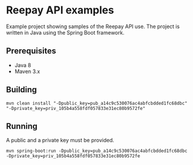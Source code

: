# Reepay API examples

Example project showing samples of the Reepay API use. The project is written in Java using the Spring Boot framework.

## Prerequisites

* Java 8
* Maven 3.x

## Building

    mvn clean install "-Dpublic_key=pub_a14c9c530076ac4abfcbdded1fc68dbc" "-Dprivate_key=priv_105b4a558fdf057833e31ec80b9572fe"

## Running

A public and a private key must be provided.

    mvn spring-boot:run -Dpublic_key=pub_a14c9c530076ac4abfcbdded1fc68dbc -Dprivate_key=priv_105b4a558fdf057833e31ec80b9572fe
